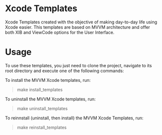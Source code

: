 # Xcode Templates

Xcode Templates created with the objective of making day-to-day life using Xcode easier. This templates are based on MVVM architecture and offer both XIB and ViewCode options for the User Interface.

# Usage

To use these templates, you just need to clone the project, navigate to its root directory and execute one of the following commands:

To install the MVVM Xcode templates, run:

> make install_templates

To uninstall the MVVM Xcode templates, run:

> make uninstall_templates

To reinnstall (uninstall, then install) the MVVM Xcode Templates, run:

> make reinstall_templates
